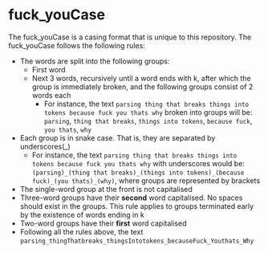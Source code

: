 # fuck_youCase

The fuck_youCase is a casing format that is unique to this repository. The fuck_youCase follows the following rules:

- The words are split into the following groups:
  - First word
  - Next 3 words, recursively until a word ends with k, after which the group is immediately broken, and the following groups consist of 2 words each
    - For instance, the text `parsing thing that breaks things into tokens because fuck you thats why` broken into groups will be: `parsing`, `thing that breaks`, `things into tokens`, `because fuck`, `you thats`, `why`
- Each group is in snake case. That is, they are separated by underscores(_)
  - For instance, the text `parsing thing that breaks things into tokens because fuck you thats why` with underscores would be: `(parsing)_(thing that breaks)_(things into tokens)_(because fuck)_(you thats)_(why)`, where groups are represented by brackets
- The single-word group at the front is not capitalised
- Three-word groups have their **second** word capitalised. No spaces should exist in the groups. This rule applies to groups terminated early by the existence of words ending in k
- Two-word groups have their **first** word capitalised
- Following all the rules above, the text `parsing_thingThatbreaks_thingsIntotokens_becauseFuck_Youthats_Why`
